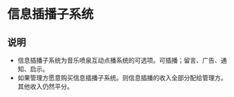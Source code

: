 # 信息插播子系统

## 说明
- 信息插播子系统为音乐喷泉互动点播系统的可选项。可插播；留言、广告、通知、启示。
- 如果管理方愿意购买信息插播子系统。则信息插播的收入全部分配给管理方。其他收入仍然平分。
